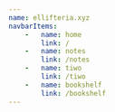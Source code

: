 ```yaml
---
name: ellifteria.xyz
navbarItems:
    -   name: home
        link: /
    -   name: notes
        link: /notes
    -   name: tiwo
        link: /tiwo
    -   name: bookshelf
        link: /bookshelf
---
```

